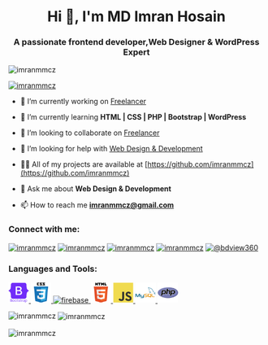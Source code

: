 

<h1 align="center">Hi 👋, I'm MD Imran Hosain</h1>
<h3 align="center">A passionate frontend developer,Web Designer & WordPress Expert</h3>

<p align="left"> <img src="https://komarev.com/ghpvc/?username=imranmmcz&label=Profile%20views&color=0e75b6&style=flat" alt="imranmmcz" /> </p>

<p align="left"> <a href="https://github.com/ryo-ma/github-profile-trophy"><img src="https://github-profile-trophy.vercel.app/?username=imranmmcz" alt="imranmmcz" /></a> </p>

- 🔭 I’m currently working on [Freelancer](https://www.freelancer.com.bd/u/hossainimran3338)

- 🌱 I’m currently learning **HTML | CSS | PHP | Bootstrap | WordPress**

- 👯 I’m looking to collaborate on [Freelancer](https://www.freelancer.com.bd/u/hossainimran3338)

- 🤝 I’m looking for help with [Web Design & Development](https://www.freelancer.com.bd/u/hossainimran3338)

- 👨‍💻 All of my projects are available at [https://github.com/imranmmcz](https://github.com/imranmmcz)

- 💬 Ask me about **Web Design & Development**

- 📫 How to reach me **imranmmcz@gmail.com**

<h3 align="left">Connect with me:</h3>
<p align="left">
<a href="https://twitter.com/imranmmcz" target="blank"><img align="center" src="https://raw.githubusercontent.com/rahuldkjain/github-profile-readme-generator/master/src/images/icons/Social/twitter.svg" alt="imranmmcz" height="30" width="40" /></a>
<a href="https://linkedin.com/in/imranmmcz" target="blank"><img align="center" src="https://raw.githubusercontent.com/rahuldkjain/github-profile-readme-generator/master/src/images/icons/Social/linked-in-alt.svg" alt="imranmmcz" height="30" width="40" /></a>
<a href="https://fb.com/imranmmcz" target="blank"><img align="center" src="https://raw.githubusercontent.com/rahuldkjain/github-profile-readme-generator/master/src/images/icons/Social/facebook.svg" alt="imranmmcz" height="30" width="40" /></a>
<a href="https://instagram.com/imranmmcz" target="blank"><img align="center" src="https://raw.githubusercontent.com/rahuldkjain/github-profile-readme-generator/master/src/images/icons/Social/instagram.svg" alt="imranmmcz" height="30" width="40" /></a>
<a href="https://www.youtube.com/c/@bdview360" target="blank"><img align="center" src="https://raw.githubusercontent.com/rahuldkjain/github-profile-readme-generator/master/src/images/icons/Social/youtube.svg" alt="@bdview360" height="30" width="40" /></a>
</p>

<h3 align="left">Languages and Tools:</h3>
<p align="left"> <a href="https://getbootstrap.com" target="_blank" rel="noreferrer"> <img src="https://raw.githubusercontent.com/devicons/devicon/master/icons/bootstrap/bootstrap-plain-wordmark.svg" alt="bootstrap" width="40" height="40"/> </a> <a href="https://www.w3schools.com/css/" target="_blank" rel="noreferrer"> <img src="https://raw.githubusercontent.com/devicons/devicon/master/icons/css3/css3-original-wordmark.svg" alt="css3" width="40" height="40"/> </a> <a href="https://firebase.google.com/" target="_blank" rel="noreferrer"> <img src="https://www.vectorlogo.zone/logos/firebase/firebase-icon.svg" alt="firebase" width="40" height="40"/> </a> <a href="https://www.w3.org/html/" target="_blank" rel="noreferrer"> <img src="https://raw.githubusercontent.com/devicons/devicon/master/icons/html5/html5-original-wordmark.svg" alt="html5" width="40" height="40"/> </a> <a href="https://developer.mozilla.org/en-US/docs/Web/JavaScript" target="_blank" rel="noreferrer"> <img src="https://raw.githubusercontent.com/devicons/devicon/master/icons/javascript/javascript-original.svg" alt="javascript" width="40" height="40"/> </a> <a href="https://www.mysql.com/" target="_blank" rel="noreferrer"> <img src="https://raw.githubusercontent.com/devicons/devicon/master/icons/mysql/mysql-original-wordmark.svg" alt="mysql" width="40" height="40"/> </a> <a href="https://www.php.net" target="_blank" rel="noreferrer"> <img src="https://raw.githubusercontent.com/devicons/devicon/master/icons/php/php-original.svg" alt="php" width="40" height="40"/> </a> </p>

<p><img align="left" src="https://github-readme-stats.vercel.app/api/top-langs?username=imranmmcz&show_icons=true&locale=en&layout=compact" alt="imranmmcz" /></p>

<p>&nbsp;<img align="center" src="https://github-readme-stats.vercel.app/api?username=imranmmcz&show_icons=true&locale=en" alt="imranmmcz" /></p>

<p><img align="center" src="https://github-readme-streak-stats.herokuapp.com/?user=imranmmcz&" alt="imranmmcz" /></p>

